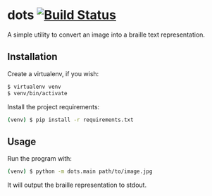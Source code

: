 # dots [![Build Status](https://travis-ci.com/ekisu/dots.svg?branch=master)](https://travis-ci.com/ekisu/dots)

A simple utility to convert an image into a braille text representation.

## Installation

Create a virtualenv, if you wish:
```bash
$ virtualenv venv
$ venv/bin/activate
```

Install the project requirements:
```bash
(venv) $ pip install -r requirements.txt
```

## Usage

Run the program with:
```bash
(venv) $ python -m dots.main path/to/image.jpg
```

It will output the braille representation to stdout.